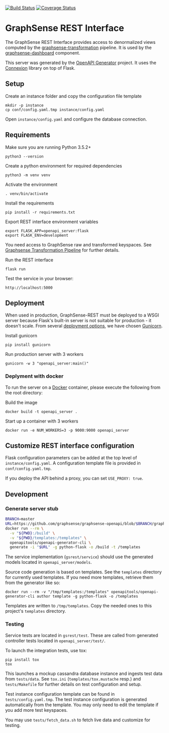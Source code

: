 [![Build Status](https://travis-ci.org/graphsense/graphsense-REST.svg?branch=master)](https://travis-ci.org/graphsense/graphsense-REST)
[![Coverage Status](https://coveralls.io/repos/github/graphsense/graphsense-REST/badge.svg?branch=master)](https://coveralls.io/github/graphsense/graphsense-REST?branch=master)

# GraphSense REST Interface

The GraphSense REST Interface provides access to denormalized views computed
by the [graphsense-transformation][graphsense-transformation] pipeline.
It is used by the [graphsense-dashboard][graphsense-dashboard] component.

This server was generated by the [OpenAPI Generator](https://openapi-generator.tech) project. 
It uses the [Connexion](https://github.com/zalando/connexion) library on top of Flask.

## Setup

Create an instance folder and copy the configuration file template

    mkdir -p instance
    cp conf/config.yaml.tmp instance/config.yaml

Open `instance/config.yaml` and configure the database connection.

## Requirements

Make sure you are running Python 3.5.2+

    python3 --version

Create a python environment for required dependencies

    python3 -m venv venv

Activate the environment

    . venv/bin/activate

Install the requirements

    pip install -r requirements.txt

Export REST interface environment variables

    export FLASK_APP=openapi_server:flask
    export FLASK_ENV=development

You need access to GraphSense raw and transformed keyspaces.
See [Graphsense Transformation Pipeline][graphsense-transformation]
for further details.

Run the REST interface

    flask run

Test the service in your browser:

    http://localhost:5000

## Deployment

When used in production, GraphSense-REST must be deployed to a WSGI server
because Flask's built-in server is not suitable for production -
it doesn't scale. From several [deployment options][flask-deployment],
we have chosen [Gunicorn][gunicorn].

Install gunicorn

    pip install gunicorn

Run production server with 3 workers

    gunicorn -w 3 "openapi_server:main()"

### Deplyment with docker

To run the server on a [Docker][docker] container, please execute the following from the root directory:

Build the image

    docker build -t openapi_server .

Start up a container with 3 workers

    docker run -e NUM_WORKERS=3 -p 9000:9000 openapi_server

## Customize REST interface configuration

Flask configuration parameters can be added at the top level of `instance/config.yaml`.
A configuration template file is provided in `conf/config.yaml.tmp`.

If you deploy the API behind a proxy, you can set `USE_PROXY: true`.

## Development

### Generate server stub

```sh
BRANCH=master
URL=https://github.com/graphsense/graphsense-openapi/blob/$BRANCH/graphsense.yaml
docker run --rm \
  -v "${PWD}:/build" \
  -v "${PWD}/templates:/templates" \
  openapitools/openapi-generator-cli \
  generate -i "$URL" -g python-flask -o /build -t /templates
```

The service implementation (`gsrest/service`) should use the generated models located in `openapi_server/models`.

Source code generation is based on templates. See the `templates` directory for currently used templates. If you need more templates, retrieve them from the generator like so:

    docker run --rm -v "/tmp/templates:/templates" openapitools/openapi-generator-cli author template -g python-flask -o /templates

Templates are written to `/tmp/templates`. Copy the needed ones to this project's `templates` directory.

### Testing

Service tests are located in `gsrest/test`. These are called from generated controller tests located in `openapi_server/test/`.

To launch the integration tests, use tox:
```
pip install tox
tox
```

This launches a mockup cassandra database instance and ingests test data from `tests/data`. See `tox.ini` (`templates/tox.mustache` resp.) and `tests/Makefile` for further details on test configuration and setup.

Test instance configuration template can be found in `tests/config.yaml.tmp`. The test instance configuration is generated automatically from the template. You may only need to edit the template if you add more test keyspaces. 

You may use `tests/fetch_data.sh` to fetch live data and customize for testing.

[graphsense-blocksci]: https://github.com/graphsense/graphsense-blocksci
[graphsense-transformation]: https://github.com/graphsense/graphsense-transformation
[graphsense-dashboard]: https://github.com/graphsense/graphsense-dashboard
[docker]: https://docs.docker.com/install
[flask-deployment]: https://flask.palletsprojects.com/en/1.1.x/deploying/#self-hosted-options
[gunicorn]: https://gunicorn.org/#docs
[docker]: https://www.docker.com
